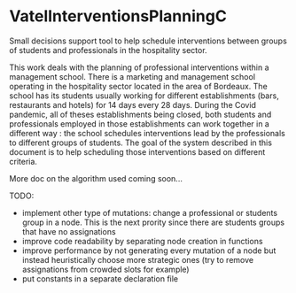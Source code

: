 # VatelInterventionsPlanningC

Small decisions support tool to help schedule interventions between groups of students and professionals in the hospitality sector.

This work deals with the planning of professional interventions within a management school. There is a marketing and management school operating in the hospitality sector located in the area of Bordeaux. The school has its students usually working for different establishments (bars, restaurants and hotels) for 14 days every 28 days. During the Covid pandemic, all of theses establishments being closed, both students and professionals employed in those establishments can work together in a different way : the school schedules interventions lead by the professionals to different groups of students. The goal of the system described in this document is to help scheduling those interventions based on different criteria.

More doc on the algorithm used coming soon...

TODO:
- implement other type of mutations: change a professional or students group in a node. This is the next prority since there are students groups that have no assignations
- improve code readability by separating node creation in functions
- improve performance by not generating every mutation of a node but instead heuristically choose more strategic ones (try to remove assignations from crowded slots for example)
- put constants in a separate declaration file